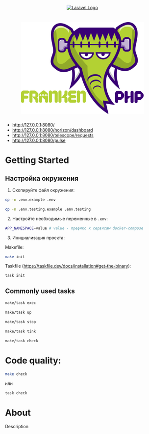 <p align="center"><a href="https://laravel.com" target="_blank"><img src="https://raw.githubusercontent.com/laravel/art/master/logo-lockup/5%20SVG/2%20CMYK/1%20Full%20Color/laravel-logolockup-cmyk-red.svg" width="400" alt="Laravel Logo"></a></p>

<h1 align="center"><a href="https://frankenphp.dev"><img src="frankenphp.png" alt="FrankenPHP" width="400"></a></h1>

- http://127.0.0.1:8080/
- http://127.0.0.1:8080/horizon/dashboard
- http://127.0.0.1:8080/telescope/requests
- http://127.0.0.1:8080/pulse
# Getting Started

## Настройка окружения

1. Скопируйте файл окружения:
```bash
cp -n .env.example .env
```
```bash
cp -n .env.testing.example .env.testing
```
2. Настройте необходимые переменные в `.env`:
```bash
APP_NAMESPACE=value # value - префикс к сервисам docker-compose 
```
3. Инициализация проекта:

Makefile:
```bash
make init
```
Taskfile (https://taskfile.dev/docs/installation#get-the-binary):
```bash
task init
```


## Commonly used tasks

```bash
make/task exec
```
```bash
make/task up
```
```bash
make/task stop
```
```bash
make/task tink
```
```bash
make/task check
```



# Code quality: 
```bash
make check
```
или
```bash
task check
```

# About 

Description

